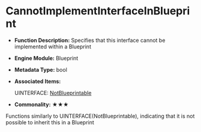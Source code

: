# CannotImplementInterfaceInBlueprint

- **Function Description:** Specifies that this interface cannot be implemented within a Blueprint

- **Engine Module:** Blueprint

- **Metadata Type:** bool

- **Associated Items:**

  UINTERFACE: [NotBlueprintable](../../Specifier/UINTERFACE/Blueprint/NotBlueprintable/NotBlueprintable.md)

- **Commonality:** ★★★

Functions similarly to UINTERFACE(NotBlueprintable), indicating that it is not possible to inherit this in a Blueprint